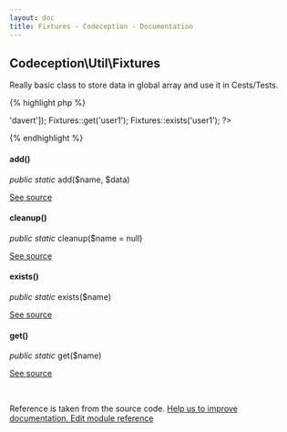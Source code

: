 ```yaml
---
layout: doc
title: Fixtures - Codeception - Documentation
---
```



## Codeception\Util\Fixtures



Really basic class to store data in global array and use it in Cests/Tests.

{% highlight php %}

<?php
Fixtures::add('user1', ['name' => 'davert']);
Fixtures::get('user1');
Fixtures::exists('user1');

?>

{% endhighlight %}



#### add()

 *public static* add($name, $data) 

[See source](https://github.com/Codeception/Codeception/blob/4.2/src/Codeception/Util/Fixtures.php#L21)

#### cleanup()

 *public static* cleanup($name = null) 

[See source](https://github.com/Codeception/Codeception/blob/4.2/src/Codeception/Util/Fixtures.php#L35)

#### exists()

 *public static* exists($name) 

[See source](https://github.com/Codeception/Codeception/blob/4.2/src/Codeception/Util/Fixtures.php#L45)

#### get()

 *public static* get($name) 

[See source](https://github.com/Codeception/Codeception/blob/4.2/src/Codeception/Util/Fixtures.php#L26)

<p>&nbsp;</p><div class="alert alert-warning">Reference is taken from the source code. <a href="https://github.com/Codeception/Codeception/blob/4.2/src/Codeception/Util/Fixtures.php">Help us to improve documentation. Edit module reference</a></div>
